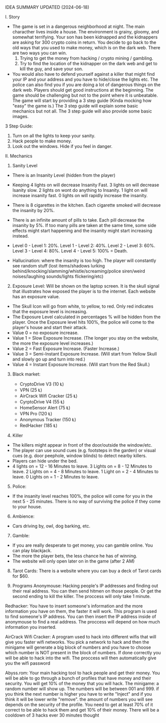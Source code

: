 IDEA SUMMARY UPDATED (2024-06-18)

I. Story
- The game is set in a dangerous neighborhood at night. The main characther lives inside a house. The environment is grainy, gloomy, and somewhat terrifying. 
Your son has been kidnapped and the kidnappers are asking for 300 crypto coins in return. You decide to go back to the old ways that you used to make money, which is on the dark web. There are two ways you can win.
  1) Trying to get the money from hacking / crypto mining / gambling. 
  2) Try to find the location of the kidnapper on the dark web and get to kill the guy, and save your son.
- You would also have to defend yourself against a killer that might find your IP and your address and you have to hide/close the lights etc. The police can also find you if you are doing a lot of dangerous things on the dark web. 
Players should get good instructions at the beginning. The game should be challenging but not to the point where it is unbeatable.
The game will start by providing a 3 step guide (Kinda mocking how "easy" the game is.) The 3 step guide will explain some basic mechanics but not all. The 3 step guide will also provide some basic images. 

3 Step Guide:
1. Turn on all the lights to keep your sanity.
2. Hack people to make money.
3. Look out the windows. Hide if you feel in danger.

II. Mechanics

1. Sanity Level
- There is an Insanity Level (hidden from the player)
- Keeping 4 lights on will decrease Insanity Fast. 3 lights on will decrease Isanity slow. 2 lights on wont do anything to Insanity. 1 light on will increase insanity fast. 0 lights on will rapidly increase the insanity.

- There is 8 cigarettes in the kitchen. Each cigarette smoked will decrease the insanity by 20%.
- There is an infinite amount of pills to take. Each pill decrease the insanity by 5%. If too many pills are taken at the same time, some side effects might start happening and the insanity might start increasing instead. 
- Level 0 - Level 1: 20%. Level 1 - Level 2: 40%. Level 2 - Level 3: 60%. Level 3 - Level 4: 80%. Level 4 - Level 5: 100% = Death.
- Hallucination: where the insanity is too high. The player will constantly see random stuff (lost items/shadows lurking behind/knocking/slamming/whistle/screaming/police siren/weird noises/laughing sounds/lights flickering/etc)

2. Exposure Level: Will be shown on the laptop screen. It is the skull signal that illustrates how exposed the player is to the internet. Each website has an exposure value.
- The Skull Icon will go from white, to yellow, to red. Only red indicates that the exposure level is increasing.
- The Exposure Level calculated in percentages % will be hidden from the player. Once the Exposure level hits 100%, the police will come to the player's house and start their attack.
- Value 0 = no exposure increase.
- Value 1 = Slow Exposure Increase. (The longer you stay on the website, the more the exposure level increases.) 
- Value 2 = Fast Exposure Increase. (Faster Increase.)
- Value 3 = Semi-Instant Exposure Increase. (Will start from Yellow Skull and slowly go up and turn into red.)
- Value 4 = Instant Exposure Increase. (Will start from the Red Skull.)
  
3. Black market:
   - CryptoDrive V3 (10 Ⱡ)
   - VPN (25 Ⱡ)
   - AirCrack Wifi Cracker (25 Ⱡ)
   - CyrptoDrive V4 (55 Ⱡ)
   - HomeSensor Alert (75 Ⱡ)
   - VPN Pro (120 Ⱡ)
   - Anonymous Tracker (150 Ⱡ)
   - RedHacker (185 Ⱡ)

4. Killer
- The killers might appear in front of the door/outside the window/etc.
- The player can use sound cues (e.g. footsteps in the garden) or visual cues (e.g. door peephole, window blinds) to detect nearby killers.
- Players can hide under the bed.
- 4 lights on = 12 - 16 Minutes to leave. 3 Lights on = 8 - 12 Minutes to leave. 2 Lights on = 4 - 8 Minutes to leave. 1 Light on = 2 - 4 Minutes to leave. 0 Lights on = 1 - 2 Minutes to leave.
  
5. Police:
- If the insanity level reaches 100%, the police will come for you in the next 5 - 25 minutes. There is no way of surviving the police if they come to your house.
  
6. Ambience:
  - Cars driving by, owl, dog barking, etc.
    
7. Gamble:
- If you are really desperate to get money, you can gamble online. You can play blackjack.
- The more the player bets, the less chance he has of winning.
- The website will only open later on in the game (after 2 AM)

8. Tarot Cards: There is a website where you can buy a deck of Tarot cards for $60.

9. Programs
Anonymouse:
Hacking people's IP addresses and finding out their real address. You can then send hitmen on those people. Or get the second ending to kill the killer. The proccess will only take 1 minute.

Redhacker:
You have to insert someone's information and the more information you have on them, the faster it will work. This program is used to find someone's IP address. You can then insert the IP address inside of anonymouse to find a real address. The proccess will depend on how much information you inserted.

AirCrack Wifi Cracker:
A program used to hack into different wifis that will give you faster wifi networks.
You pick a network to hack and then the minigame will generate a big block of numbers and you have to choose which number is NOT present in the block of numbers. If done correctly you will be able to hack into the wifi. The proccess will then automatically give you the wifi password

Abyss.rom:
Your main hacking tool to hack people and get their money. You will be able to go through a bunch of profiles that have money and their security. You will get 10% of the money that you will hack. The minigame: a random number will show up. The numbers will be between 001 and 999. if you think the next number is higher you have to write "Inject" and if you think it will be lower write "remove". the amount of numbers you will see depends on the security of the profile. You need to get at least 70% of it correct to be able to hack them and get 10% of their money. There will be a cooldown of 3 hacks ever 30 minutes thought

